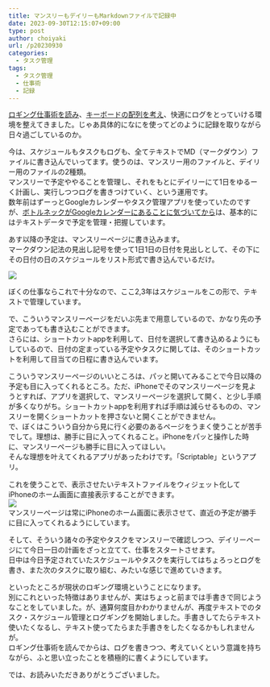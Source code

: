 ```yaml
---
title: マンスリーもデイリーもMarkdownファイルで記録中
date: 2023-09-30T12:15:07+09:00
type: post
author: choiyaki
url: /p20230930
categories: 
  - タスク管理
tags:
  - タスク管理
  - 仕事術
  - 記録
---
```

[ロギング仕事術を読み](https://choiyaki.com/p20230926/)、[キーボードの配列を考え](https://choiyaki.com/p20230922/)、快適にログをとっていける環境を整えてきました。じゃあ具体的になにを使ってどのように記録を取りながら日々過ごしているのか。  
  
今は、スケジュールもタスクもログも、全てテキストでMD（マークダウン）ファイルに書き込んでいってます。使うのは、マンスリー用のファイルと、デイリー用のファイルの2種類。  
マンスリーで予定ややることを管理し、それをもとにデイリーにて1日をゆるーく計画し、実行しつつログを書きつけていく、という運用です。  
数年前はずーっとGoogleカレンダーやタスク管理アプリを使っていたのですが、[ボトルネックがGoogleカレンダーにあることに気づいてから](https://choiyaki.com/p1278/)は、基本的にはテキストデータで予定を管理・把握しています。  
  
あす以降の予定は、マンスリーページに書き込みます。  
マークダウン記法の見出し記号を使って1日1日の日付を見出しとして、その下にその日付の日のスケジュールをリスト形式で書き込んでいるだけ。  
  
![](https://gyazo.com/94cd9daf759ee639faf45c0b76b899cf/raw)  
  
ぼくの仕事ならこれで十分なので、ここ2,3年はスケジュールをこの形で、テキストで管理しています。  
  
で、こういうマンスリーページをだいぶ先まで用意しているので、かなり先の予定であっても書き込むことができます。  
さらには、ショートカットappを利用して、日付を選択して書き込めるようにもしているので、日付の定まっている予定やタスクに関しては、そのショートカットを利用して目当ての日程に書き込んでいます。  
  
こういうマンスリーページのいいところは、パッと開いてみることで今日以降の予定も目に入ってくれるところ。ただ、iPhoneでそのマンスリーページを見ようとすれば、アプリを選択して、マンスリーページを選択して開く、と少し手順が多くなりがち。ショートカットappを利用すれば手順は減らせるものの、マンスリーを開くショートカットを押さないと開くことができません。  
で、ぼくはこういう自分から見に行く必要のあるページをうまく使うことが苦手でして。理想は、勝手に目に入ってくれること。iPhoneをパッと操作した時に、マンスリーページも勝手に目に入ってほしい。  
そんな理想を叶えてくれるアプリがあったわけです。「Scriptable」というアプリ。  
<a href="https://apps.apple.com/jp/app/scriptable/id1405459188?uo=4" target="itunes_store" style="display:inline-block;overflow:hidden;background:url(http://linkmaker.itunes.apple.com/htmlResources/assets//images/web/linkmaker/badge_appstore-sm.png) no-repeat;width:61px;height:15px;"></a>   
これを使うことで、表示させたいテキストファイルをウィジェット化してiPhoneのホーム画面に直接表示することができます。  
![](https://gyazo.com/05040dcb96a817cf65ba645d0e6287c1/raw)  
マンスリーページは常にiPhoneのホーム画面に表示させて、直近の予定が勝手に目に入ってくれるようにしています。  
  
そして、そういう諸々の予定やタスクをマンスリーで確認しつつ、デイリーページにて今日一日の計画をざっと立てて、仕事をスタートさせます。  
日中は今日予定されていたスケジュールやタスクを実行してはちょろっとログを書き、また次のタスクに取り組む、みたいな感じで進めていきます。  
  
といったところが現状のロギング環境ということになります。  
別にこれといった特徴はありませんが、実はちょっと前までは手書きで同じようなことをしていました。が、通算何度目かわかりませんが、再度テキストでのタスク・スケジュール管理とログギングを開始しました。手書きしてたらテキスト使いたくなるし、テキスト使ってたらまた手書きをしたくなるかもしれませんが。  
ロギング仕事術を読んでからは、ログを書きつつ、考えていくという意識を持ちながら、ふと思い立ったことを積極的に書くようにしています。  
  
では、お読みいただきありがとうございました。
